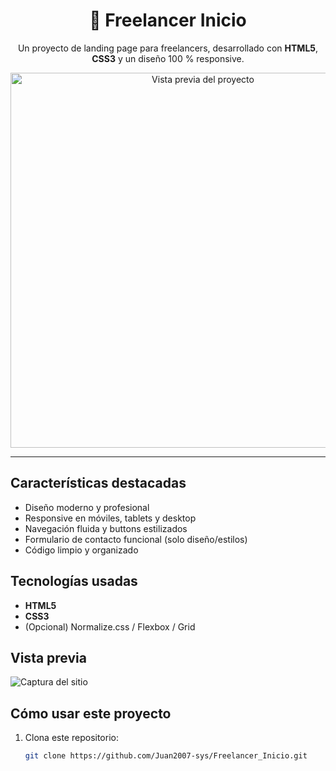 <h1 align="center">💼 Freelancer Inicio</h1>

<p align="center">
  Un proyecto de landing page para freelancers, desarrollado con <strong>HTML5</strong>, <strong>CSS3</strong> y un diseño 100 % responsive.
</p>

<p align="center">
  <img src="ruta/a/tu/preview.png" alt="Vista previa del proyecto" width="600" />
</p>

---

##  Características destacadas
-  Diseño moderno y profesional
-  Responsive en móviles, tablets y desktop
-  Navegación fluida y buttons estilizados
-  Formulario de contacto funcional (solo diseño/estilos)
-  Código limpio y organizado

##  Tecnologías usadas
- **HTML5**
- **CSS3**
- (Opcional) Normalize.css / Flexbox / Grid

##  Vista previa
![Captura del sitio](ruta/a/otra-captura.png)

##  Cómo usar este proyecto
1. Clona este repositorio:
   ```bash
   git clone https://github.com/Juan2007-sys/Freelancer_Inicio.git

